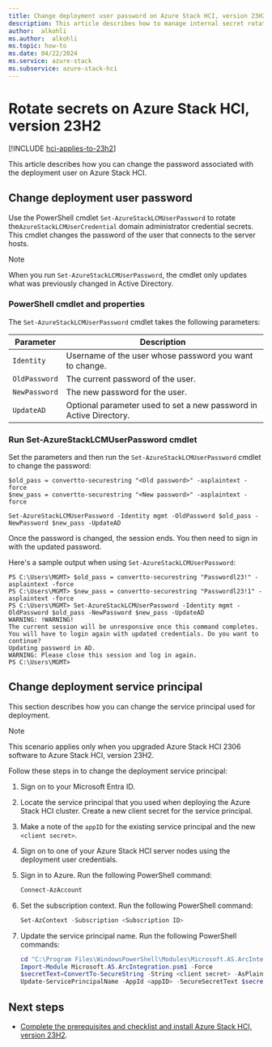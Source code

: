 ```yaml
---
title: Change deployment user password on Azure Stack HCI, version 23H2
description: This article describes how to manage internal secret rotation on Azure Stack HCI, version 23H2.
author:  alkohli
ms.author:  alkohli
ms.topic: how-to
ms.date: 04/22/2024
ms.service: azure-stack
ms.subservice: azure-stack-hci
---
```


# Rotate secrets on Azure Stack HCI, version 23H2

[!INCLUDE [hci-applies-to-23h2](../../includes/hci-applies-to-23h2.md)]

This article describes how you can change the password associated with the deployment user on Azure Stack HCI.

## Change deployment user password

Use the PowerShell cmdlet `Set-AzureStackLCMUserPassword` to rotate the`AzureStackLCMUserCredential` domain administrator credential secrets. This cmdlet changes the password of the user that connects to the server hosts.

> [!NOTE]
> When you run `Set-AzureStackLCMUserPassword`, the cmdlet only updates what was previously changed in Active Directory.


### PowerShell cmdlet and properties

The `Set-AzureStackLCMUserPassword` cmdlet takes the following parameters:


|Parameter|Description  |
|---------|---------|
|`Identity`    | Username of the user whose password you want to change.         |
|`OldPassword` | The current password of the user.        |
|`NewPassword` | The new password for the user.        |
|`UpdateAD`    | Optional parameter used to set a new password in Active Directory.        |


### Run Set-AzureStackLCMUserPassword cmdlet

Set the parameters and then run the `Set-AzureStackLCMUserPassword` cmdlet to change the password:

```azurepowershell
$old_pass = convertto-securestring "<Old password>" -asplaintext -force
$new_pass = convertto-securestring "<New password>" -asplaintext -force

Set-AzureStackLCMUserPassword -Identity mgmt -OldPassword $old_pass -NewPassword $new_pass -UpdateAD 
```

Once the password is changed, the session ends. You then need to sign in with the updated password.

Here's a sample output when using `Set-AzureStackLCMUserPassword`:

```output
PS C:\Users\MGMT> $old_pass = convertto-securestring "Passwordl23!" -asplaintext -force 
PS C:\Users\MGMT> $new_pass = convertto-securestring "Passwordl23!1" -asplaintext -force
PS C:\Users\MGMT> Set-AzureStackLCMUserPassword -Identity mgmt -OldPassword $old_pass -NewPassword $new_pass -UpdateAD 
WARNING: !WARNING!
The current session will be unresponsive once this command completes. You will have to login again with updated credentials. Do you want to continue?
Updating password in AD.
WARNING: Please close this session and log in again.
PS C:\Users\MGMT> 
```

## Change deployment service principal

This section describes how you can change the service principal used for deployment. 

> [!NOTE]
> This scenario applies only when you upgraded Azure Stack HCI 2306 software to Azure Stack HCI, version 23H2.

Follow these steps in to change the deployment service principal:

1. Sign on to your Microsoft Entra ID.
1. Locate the service principal that you used when deploying the Azure Stack HCI cluster. Create a new client secret for the service principal.
1. Make a note of the `appID` for the existing service principal and the new `<client secret>`.
1. Sign on to one of your Azure Stack HCI server nodes using the deployment user credentials.
1. Sign in to Azure. Run the following PowerShell command:

    ```powershell
    Connect-AzAccount
    ```

1. Set the subscription context. Run the following PowerShell command:

    ```powershell
    Set-AzContext -Subscription <Subscription ID>
    ```

1. Update the service principal name. Run the following PowerShell commands:

    ```powershell
    cd "C:\Program Files\WindowsPowerShell\Modules\Microsoft.AS.ArcIntegration"
    Import-Module Microsoft.AS.ArcIntegration.psm1 -Force
    $secretText=ConvertTo-SecureString -String <client secret> -AsPlainText -Force
    Update-ServicePrincipalName -AppId <appID> -SecureSecretText $secretText
    ```

## Next steps

- [Complete the prerequisites and checklist and install Azure Stack HCI, version 23H2](../deploy/deployment-prerequisites.md).
